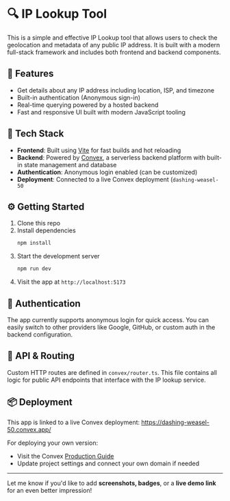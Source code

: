 # 🔍 IP Lookup Tool

This is a simple and effective IP Lookup tool that allows users to check the geolocation and metadata of any public IP address. It is built with a modern full-stack framework and includes both frontend and backend components.

## 🚀 Features

- Get details about any IP address including location, ISP, and timezone
- Built-in authentication (Anonymous sign-in)
- Real-time querying powered by a hosted backend
- Fast and responsive UI built with modern JavaScript tooling

## 🧩 Tech Stack

- **Frontend**: Built using [Vite](https://vitejs.dev/) for fast builds and hot reloading
- **Backend**: Powered by [Convex](https://convex.dev), a serverless backend platform with built-in state management and database
- **Authentication**: Anonymous login enabled (can be customized)
- **Deployment**: Connected to a live Convex deployment (`dashing-weasel-50`

## ⚙️ Getting Started

1. Clone this repo  
2. Install dependencies  
   ```bash
   npm install
   ```
3. Start the development server  
   ```bash
   npm run dev
   ```
4. Visit the app at `http://localhost:5173`

## 🔐 Authentication

The app currently supports anonymous login for quick access. You can easily switch to other providers like Google, GitHub, or custom auth in the backend configuration.

## 📡 API & Routing

Custom HTTP routes are defined in `convex/router.ts`. This file contains all logic for public API endpoints that interface with the IP lookup service.

## 📦 Deployment

This app is linked to a live Convex deployment: https://dashing-weasel-50.convex.app/

For deploying your own version:
- Visit the Convex [Production Guide](https://docs.convex.dev/production/)
- Update project settings and connect your own domain if needed

---

Let me know if you'd like to add **screenshots, badges**, or a **live demo link** for an even better impression!
